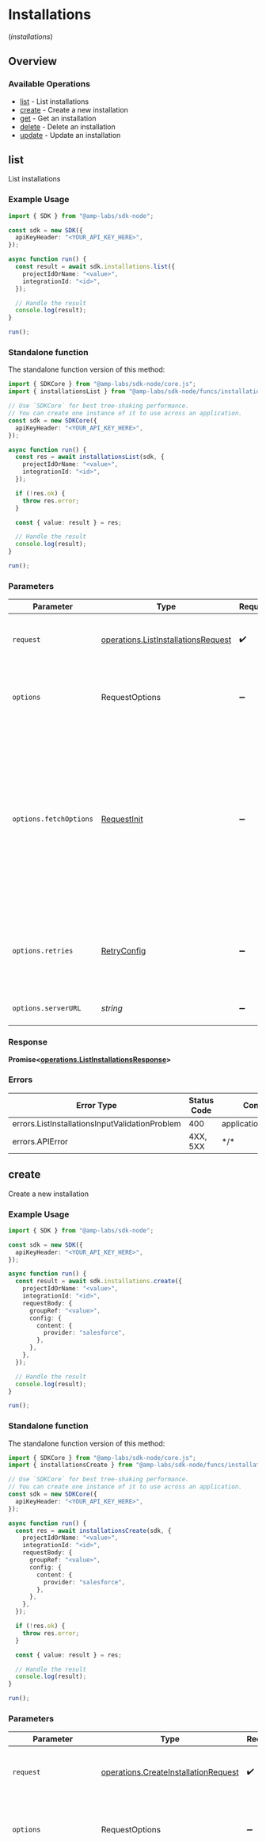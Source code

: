 # Installations
(*installations*)

## Overview

### Available Operations

* [list](#list) - List installations
* [create](#create) - Create a new installation
* [get](#get) - Get an installation
* [delete](#delete) - Delete an installation
* [update](#update) - Update an installation

## list

List installations

### Example Usage

```typescript
import { SDK } from "@amp-labs/sdk-node";

const sdk = new SDK({
  apiKeyHeader: "<YOUR_API_KEY_HERE>",
});

async function run() {
  const result = await sdk.installations.list({
    projectIdOrName: "<value>",
    integrationId: "<id>",
  });

  // Handle the result
  console.log(result);
}

run();
```

### Standalone function

The standalone function version of this method:

```typescript
import { SDKCore } from "@amp-labs/sdk-node/core.js";
import { installationsList } from "@amp-labs/sdk-node/funcs/installationsList.js";

// Use `SDKCore` for best tree-shaking performance.
// You can create one instance of it to use across an application.
const sdk = new SDKCore({
  apiKeyHeader: "<YOUR_API_KEY_HERE>",
});

async function run() {
  const res = await installationsList(sdk, {
    projectIdOrName: "<value>",
    integrationId: "<id>",
  });

  if (!res.ok) {
    throw res.error;
  }

  const { value: result } = res;

  // Handle the result
  console.log(result);
}

run();
```

### Parameters

| Parameter                                                                                                                                                                      | Type                                                                                                                                                                           | Required                                                                                                                                                                       | Description                                                                                                                                                                    |
| ------------------------------------------------------------------------------------------------------------------------------------------------------------------------------ | ------------------------------------------------------------------------------------------------------------------------------------------------------------------------------ | ------------------------------------------------------------------------------------------------------------------------------------------------------------------------------ | ------------------------------------------------------------------------------------------------------------------------------------------------------------------------------ |
| `request`                                                                                                                                                                      | [operations.ListInstallationsRequest](../../models/operations/listinstallationsrequest.md)                                                                                     | :heavy_check_mark:                                                                                                                                                             | The request object to use for the request.                                                                                                                                     |
| `options`                                                                                                                                                                      | RequestOptions                                                                                                                                                                 | :heavy_minus_sign:                                                                                                                                                             | Used to set various options for making HTTP requests.                                                                                                                          |
| `options.fetchOptions`                                                                                                                                                         | [RequestInit](https://developer.mozilla.org/en-US/docs/Web/API/Request/Request#options)                                                                                        | :heavy_minus_sign:                                                                                                                                                             | Options that are passed to the underlying HTTP request. This can be used to inject extra headers for examples. All `Request` options, except `method` and `body`, are allowed. |
| `options.retries`                                                                                                                                                              | [RetryConfig](../../lib/utils/retryconfig.md)                                                                                                                                  | :heavy_minus_sign:                                                                                                                                                             | Enables retrying HTTP requests under certain failure conditions.                                                                                                               |
| `options.serverURL`                                                                                                                                                            | *string*                                                                                                                                                                       | :heavy_minus_sign:                                                                                                                                                             | An optional server URL to use.                                                                                                                                                 |

### Response

**Promise\<[operations.ListInstallationsResponse](../../models/operations/listinstallationsresponse.md)\>**

### Errors

| Error Type                                     | Status Code                                    | Content Type                                   |
| ---------------------------------------------- | ---------------------------------------------- | ---------------------------------------------- |
| errors.ListInstallationsInputValidationProblem | 400                                            | application/problem+json                       |
| errors.APIError                                | 4XX, 5XX                                       | \*/\*                                          |

## create

Create a new installation

### Example Usage

```typescript
import { SDK } from "@amp-labs/sdk-node";

const sdk = new SDK({
  apiKeyHeader: "<YOUR_API_KEY_HERE>",
});

async function run() {
  const result = await sdk.installations.create({
    projectIdOrName: "<value>",
    integrationId: "<id>",
    requestBody: {
      groupRef: "<value>",
      config: {
        content: {
          provider: "salesforce",
        },
      },
    },
  });

  // Handle the result
  console.log(result);
}

run();
```

### Standalone function

The standalone function version of this method:

```typescript
import { SDKCore } from "@amp-labs/sdk-node/core.js";
import { installationsCreate } from "@amp-labs/sdk-node/funcs/installationsCreate.js";

// Use `SDKCore` for best tree-shaking performance.
// You can create one instance of it to use across an application.
const sdk = new SDKCore({
  apiKeyHeader: "<YOUR_API_KEY_HERE>",
});

async function run() {
  const res = await installationsCreate(sdk, {
    projectIdOrName: "<value>",
    integrationId: "<id>",
    requestBody: {
      groupRef: "<value>",
      config: {
        content: {
          provider: "salesforce",
        },
      },
    },
  });

  if (!res.ok) {
    throw res.error;
  }

  const { value: result } = res;

  // Handle the result
  console.log(result);
}

run();
```

### Parameters

| Parameter                                                                                                                                                                      | Type                                                                                                                                                                           | Required                                                                                                                                                                       | Description                                                                                                                                                                    |
| ------------------------------------------------------------------------------------------------------------------------------------------------------------------------------ | ------------------------------------------------------------------------------------------------------------------------------------------------------------------------------ | ------------------------------------------------------------------------------------------------------------------------------------------------------------------------------ | ------------------------------------------------------------------------------------------------------------------------------------------------------------------------------ |
| `request`                                                                                                                                                                      | [operations.CreateInstallationRequest](../../models/operations/createinstallationrequest.md)                                                                                   | :heavy_check_mark:                                                                                                                                                             | The request object to use for the request.                                                                                                                                     |
| `options`                                                                                                                                                                      | RequestOptions                                                                                                                                                                 | :heavy_minus_sign:                                                                                                                                                             | Used to set various options for making HTTP requests.                                                                                                                          |
| `options.fetchOptions`                                                                                                                                                         | [RequestInit](https://developer.mozilla.org/en-US/docs/Web/API/Request/Request#options)                                                                                        | :heavy_minus_sign:                                                                                                                                                             | Options that are passed to the underlying HTTP request. This can be used to inject extra headers for examples. All `Request` options, except `method` and `body`, are allowed. |
| `options.retries`                                                                                                                                                              | [RetryConfig](../../lib/utils/retryconfig.md)                                                                                                                                  | :heavy_minus_sign:                                                                                                                                                             | Enables retrying HTTP requests under certain failure conditions.                                                                                                               |
| `options.serverURL`                                                                                                                                                            | *string*                                                                                                                                                                       | :heavy_minus_sign:                                                                                                                                                             | An optional server URL to use.                                                                                                                                                 |

### Response

**Promise\<[operations.CreateInstallationResponse](../../models/operations/createinstallationresponse.md)\>**

### Errors

| Error Type                                                   | Status Code                                                  | Content Type                                                 |
| ------------------------------------------------------------ | ------------------------------------------------------------ | ------------------------------------------------------------ |
| errors.CreateInstallationInputValidationProblem              | 400                                                          | application/problem+json                                     |
| errors.CreateInstallationInstallationsInputValidationProblem | 422                                                          | application/problem+json                                     |
| errors.APIError                                              | 4XX, 5XX                                                     | \*/\*                                                        |

## get

Get an installation

### Example Usage

```typescript
import { SDK } from "@amp-labs/sdk-node";

const sdk = new SDK({
  apiKeyHeader: "<YOUR_API_KEY_HERE>",
});

async function run() {
  const result = await sdk.installations.get({
    projectIdOrName: "<value>",
    integrationId: "<id>",
    installationId: "<id>",
  });

  // Handle the result
  console.log(result);
}

run();
```

### Standalone function

The standalone function version of this method:

```typescript
import { SDKCore } from "@amp-labs/sdk-node/core.js";
import { installationsGet } from "@amp-labs/sdk-node/funcs/installationsGet.js";

// Use `SDKCore` for best tree-shaking performance.
// You can create one instance of it to use across an application.
const sdk = new SDKCore({
  apiKeyHeader: "<YOUR_API_KEY_HERE>",
});

async function run() {
  const res = await installationsGet(sdk, {
    projectIdOrName: "<value>",
    integrationId: "<id>",
    installationId: "<id>",
  });

  if (!res.ok) {
    throw res.error;
  }

  const { value: result } = res;

  // Handle the result
  console.log(result);
}

run();
```

### Parameters

| Parameter                                                                                                                                                                      | Type                                                                                                                                                                           | Required                                                                                                                                                                       | Description                                                                                                                                                                    |
| ------------------------------------------------------------------------------------------------------------------------------------------------------------------------------ | ------------------------------------------------------------------------------------------------------------------------------------------------------------------------------ | ------------------------------------------------------------------------------------------------------------------------------------------------------------------------------ | ------------------------------------------------------------------------------------------------------------------------------------------------------------------------------ |
| `request`                                                                                                                                                                      | [operations.GetInstallationRequest](../../models/operations/getinstallationrequest.md)                                                                                         | :heavy_check_mark:                                                                                                                                                             | The request object to use for the request.                                                                                                                                     |
| `options`                                                                                                                                                                      | RequestOptions                                                                                                                                                                 | :heavy_minus_sign:                                                                                                                                                             | Used to set various options for making HTTP requests.                                                                                                                          |
| `options.fetchOptions`                                                                                                                                                         | [RequestInit](https://developer.mozilla.org/en-US/docs/Web/API/Request/Request#options)                                                                                        | :heavy_minus_sign:                                                                                                                                                             | Options that are passed to the underlying HTTP request. This can be used to inject extra headers for examples. All `Request` options, except `method` and `body`, are allowed. |
| `options.retries`                                                                                                                                                              | [RetryConfig](../../lib/utils/retryconfig.md)                                                                                                                                  | :heavy_minus_sign:                                                                                                                                                             | Enables retrying HTTP requests under certain failure conditions.                                                                                                               |
| `options.serverURL`                                                                                                                                                            | *string*                                                                                                                                                                       | :heavy_minus_sign:                                                                                                                                                             | An optional server URL to use.                                                                                                                                                 |

### Response

**Promise\<[operations.GetInstallationResponse](../../models/operations/getinstallationresponse.md)\>**

### Errors

| Error Type                                   | Status Code                                  | Content Type                                 |
| -------------------------------------------- | -------------------------------------------- | -------------------------------------------- |
| errors.GetInstallationInputValidationProblem | 400                                          | application/problem+json                     |
| errors.APIError                              | 4XX, 5XX                                     | \*/\*                                        |

## delete

Delete an installation

### Example Usage

```typescript
import { SDK } from "@amp-labs/sdk-node";

const sdk = new SDK({
  apiKeyHeader: "<YOUR_API_KEY_HERE>",
});

async function run() {
  const result = await sdk.installations.delete({
    projectIdOrName: "<value>",
    integrationId: "<id>",
    installationId: "<id>",
  });

  // Handle the result
  console.log(result);
}

run();
```

### Standalone function

The standalone function version of this method:

```typescript
import { SDKCore } from "@amp-labs/sdk-node/core.js";
import { installationsDelete } from "@amp-labs/sdk-node/funcs/installationsDelete.js";

// Use `SDKCore` for best tree-shaking performance.
// You can create one instance of it to use across an application.
const sdk = new SDKCore({
  apiKeyHeader: "<YOUR_API_KEY_HERE>",
});

async function run() {
  const res = await installationsDelete(sdk, {
    projectIdOrName: "<value>",
    integrationId: "<id>",
    installationId: "<id>",
  });

  if (!res.ok) {
    throw res.error;
  }

  const { value: result } = res;

  // Handle the result
  console.log(result);
}

run();
```

### Parameters

| Parameter                                                                                                                                                                      | Type                                                                                                                                                                           | Required                                                                                                                                                                       | Description                                                                                                                                                                    |
| ------------------------------------------------------------------------------------------------------------------------------------------------------------------------------ | ------------------------------------------------------------------------------------------------------------------------------------------------------------------------------ | ------------------------------------------------------------------------------------------------------------------------------------------------------------------------------ | ------------------------------------------------------------------------------------------------------------------------------------------------------------------------------ |
| `request`                                                                                                                                                                      | [operations.DeleteInstallationRequest](../../models/operations/deleteinstallationrequest.md)                                                                                   | :heavy_check_mark:                                                                                                                                                             | The request object to use for the request.                                                                                                                                     |
| `options`                                                                                                                                                                      | RequestOptions                                                                                                                                                                 | :heavy_minus_sign:                                                                                                                                                             | Used to set various options for making HTTP requests.                                                                                                                          |
| `options.fetchOptions`                                                                                                                                                         | [RequestInit](https://developer.mozilla.org/en-US/docs/Web/API/Request/Request#options)                                                                                        | :heavy_minus_sign:                                                                                                                                                             | Options that are passed to the underlying HTTP request. This can be used to inject extra headers for examples. All `Request` options, except `method` and `body`, are allowed. |
| `options.retries`                                                                                                                                                              | [RetryConfig](../../lib/utils/retryconfig.md)                                                                                                                                  | :heavy_minus_sign:                                                                                                                                                             | Enables retrying HTTP requests under certain failure conditions.                                                                                                               |
| `options.serverURL`                                                                                                                                                            | *string*                                                                                                                                                                       | :heavy_minus_sign:                                                                                                                                                             | An optional server URL to use.                                                                                                                                                 |

### Response

**Promise\<[operations.DeleteInstallationAPIProblem](../../models/operations/deleteinstallationapiproblem.md)\>**

### Errors

| Error Type      | Status Code     | Content Type    |
| --------------- | --------------- | --------------- |
| errors.APIError | 4XX, 5XX        | \*/\*           |

## update

Update an installation

### Example Usage

```typescript
import { SDK } from "@amp-labs/sdk-node";

const sdk = new SDK({
  apiKeyHeader: "<YOUR_API_KEY_HERE>",
});

async function run() {
  const result = await sdk.installations.update({
    projectIdOrName: "<value>",
    integrationId: "<id>",
    installationId: "<id>",
    requestBody: {
      updateMask: [
        "connectionId",
        "config.content.write.objects.account",
      ],
      installation: {
        connectionId: "connection-123",
        config: {
          content: {
            provider: "salesforce",
            read: {
              objects: {
                "key": {
                  objectName: "account",
                  schedule: "*/15 * * * *",
                  destination: "accountWebhook",
                  selectedFields: {
                    "0": true,
                    "1": true,
                    "2": true,
                    "3": true,
                    "4": true,
                    "5": true,
                    "6": true,
                    "7": true,
                    "8": true,
                    "9": true,
                    "10": true,
                    "11": true,
                    "12": true,
                    "13": true,
                    "14": true,
                    "15": true,
                    "16": true,
                    "17": true,
                    "18": true,
                    "19": true,
                    "20": true,
                    "21": true,
                    "22": true,
                    "23": true,
                    "24": true,
                    "25": true,
                  },
                  selectedValueMappings: {
                    "stage": {
                      "open": "scheduled",
                      "closedWon": "won",
                      "closedLost": "lost",
                    },
                  },
                  selectedFieldMappings: {
                    "0": "{",
                    "1": " ",
                    "2": "p",
                    "3": "h",
                    "4": "o",
                    "5": "n",
                    "6": "e",
                    "7": "N",
                    "8": "u",
                    "9": "m",
                    "10": "b",
                    "11": "e",
                    "12": "r",
                    "13": ":",
                    "14": " ",
                    "15": "p",
                    "16": "h",
                    "17": "o",
                    "18": "n",
                    "19": "e",
                    "20": ",",
                    "21": " ",
                    "22": "f",
                    "23": "a",
                    "24": "x",
                    "25": "N",
                    "26": "u",
                    "27": "m",
                    "28": "b",
                    "29": "e",
                    "30": "r",
                    "31": ":",
                    "32": " ",
                    "33": "f",
                    "34": "a",
                    "35": "x",
                    "36": " ",
                    "37": "}",
                  },
                  backfill: {
                    defaultPeriod: {
                      days: 30,
                      fullHistory: false,
                    },
                  },
                },
                "key1": {
                  objectName: "account",
                  schedule: "*/15 * * * *",
                  destination: "accountWebhook",
                  selectedFields: {
                    "0": true,
                    "1": true,
                    "2": true,
                    "3": true,
                    "4": true,
                    "5": true,
                    "6": true,
                    "7": true,
                    "8": true,
                    "9": true,
                    "10": true,
                    "11": true,
                    "12": true,
                    "13": true,
                    "14": true,
                    "15": true,
                    "16": true,
                    "17": true,
                    "18": true,
                    "19": true,
                    "20": true,
                    "21": true,
                    "22": true,
                    "23": true,
                    "24": true,
                    "25": true,
                  },
                  selectedValueMappings: {
                    "stage": {
                      "open": "scheduled",
                      "closedWon": "won",
                      "closedLost": "lost",
                    },
                  },
                  selectedFieldMappings: {
                    "0": "{",
                    "1": " ",
                    "2": "p",
                    "3": "h",
                    "4": "o",
                    "5": "n",
                    "6": "e",
                    "7": "N",
                    "8": "u",
                    "9": "m",
                    "10": "b",
                    "11": "e",
                    "12": "r",
                    "13": ":",
                    "14": " ",
                    "15": "p",
                    "16": "h",
                    "17": "o",
                    "18": "n",
                    "19": "e",
                    "20": ",",
                    "21": " ",
                    "22": "f",
                    "23": "a",
                    "24": "x",
                    "25": "N",
                    "26": "u",
                    "27": "m",
                    "28": "b",
                    "29": "e",
                    "30": "r",
                    "31": ":",
                    "32": " ",
                    "33": "f",
                    "34": "a",
                    "35": "x",
                    "36": " ",
                    "37": "}",
                  },
                  backfill: {
                    defaultPeriod: {
                      days: 30,
                      fullHistory: false,
                    },
                  },
                },
              },
            },
            write: {
              objects: {
                "key": {
                  objectName: "account",
                  selectedValueDefaults: {
                    "0": {
                      value: 951033,
                    },
                    "1": {
                      value: 236485,
                    },
                    "2": {
                      value: 499994,
                    },
                    "3": {
                      value: "<value>",
                    },
                    "4": {
                      value: 72958,
                    },
                    "5": {
                      value: "<value>",
                    },
                    "6": {
                      value: true,
                    },
                    "7": {
                      value: "<value>",
                    },
                    "8": {
                      value: 401374,
                    },
                    "9": {
                      value: "<value>",
                    },
                    "10": {
                      value: 590989,
                    },
                    "11": {
                      value: false,
                    },
                    "12": {
                      value: "<value>",
                    },
                    "13": {
                      value: "<value>",
                    },
                    "14": {
                      value: 103079,
                    },
                    "15": {
                      value: "<value>",
                    },
                    "16": {
                      value: true,
                    },
                    "17": {
                      value: 623607,
                    },
                    "18": {
                      value: true,
                    },
                    "19": {
                      value: 529086,
                    },
                    "20": {
                      value: "<value>",
                    },
                    "21": {
                      value: false,
                    },
                    "22": {
                      value: 964301,
                    },
                    "23": {
                      value: "<value>",
                    },
                    "24": {
                      value: false,
                    },
                    "25": {
                      value: "<value>",
                    },
                  },
                },
                "key1": {
                  objectName: "account",
                  selectedValueDefaults: {
                    "0": {
                      value: 475901,
                    },
                    "1": {
                      value: 988720,
                    },
                    "2": {
                      value: 775023,
                    },
                    "3": {
                      value: "<value>",
                    },
                    "4": {
                      value: false,
                    },
                    "5": {
                      value: "<value>",
                    },
                    "6": {
                      value: "<value>",
                    },
                    "7": {
                      value: "<value>",
                    },
                    "8": {
                      value: false,
                    },
                    "9": {
                      value: false,
                    },
                    "10": {
                      value: 57121,
                    },
                    "11": {
                      value: 749578,
                    },
                    "12": {
                      value: "<value>",
                    },
                    "13": {
                      value: false,
                    },
                    "14": {
                      value: "<value>",
                    },
                    "15": {
                      value: 820859,
                    },
                    "16": {
                      value: 418397,
                    },
                    "17": {
                      value: 517616,
                    },
                    "18": {
                      value: false,
                    },
                    "19": {
                      value: 520764,
                    },
                    "20": {
                      value: true,
                    },
                    "21": {
                      value: true,
                    },
                    "22": {
                      value: false,
                    },
                    "23": {
                      value: 807567,
                    },
                    "24": {
                      value: "<value>",
                    },
                    "25": {
                      value: false,
                    },
                  },
                },
                "key2": {
                  objectName: "account",
                  selectedValueDefaults: {
                    "0": {
                      value: "<value>",
                    },
                    "1": {
                      value: false,
                    },
                    "2": {
                      value: 599327,
                    },
                    "3": {
                      value: 883755,
                    },
                    "4": {
                      value: "<value>",
                    },
                    "5": {
                      value: "<value>",
                    },
                    "6": {
                      value: "<value>",
                    },
                    "7": {
                      value: 289101,
                    },
                    "8": {
                      value: 306051,
                    },
                    "9": {
                      value: 405487,
                    },
                    "10": {
                      value: 297389,
                    },
                    "11": {
                      value: 823408,
                    },
                    "12": {
                      value: true,
                    },
                    "13": {
                      value: 390445,
                    },
                    "14": {
                      value: "<value>",
                    },
                    "15": {
                      value: false,
                    },
                    "16": {
                      value: false,
                    },
                    "17": {
                      value: 430992,
                    },
                    "18": {
                      value: 316506,
                    },
                    "19": {
                      value: "<value>",
                    },
                    "20": {
                      value: 824250,
                    },
                    "21": {
                      value: 303883,
                    },
                    "22": {
                      value: "<value>",
                    },
                    "23": {
                      value: 775896,
                    },
                    "24": {
                      value: "<value>",
                    },
                    "25": {
                      value: 213153,
                    },
                  },
                },
              },
            },
          },
        },
      },
    },
  });

  // Handle the result
  console.log(result);
}

run();
```

### Standalone function

The standalone function version of this method:

```typescript
import { SDKCore } from "@amp-labs/sdk-node/core.js";
import { installationsUpdate } from "@amp-labs/sdk-node/funcs/installationsUpdate.js";

// Use `SDKCore` for best tree-shaking performance.
// You can create one instance of it to use across an application.
const sdk = new SDKCore({
  apiKeyHeader: "<YOUR_API_KEY_HERE>",
});

async function run() {
  const res = await installationsUpdate(sdk, {
    projectIdOrName: "<value>",
    integrationId: "<id>",
    installationId: "<id>",
    requestBody: {
      updateMask: [
        "connectionId",
        "config.content.write.objects.account",
      ],
      installation: {
        connectionId: "connection-123",
        config: {
          content: {
            provider: "salesforce",
            read: {
              objects: {
                "key": {
                  objectName: "account",
                  schedule: "*/15 * * * *",
                  destination: "accountWebhook",
                  selectedFields: {
                    "0": true,
                    "1": true,
                    "2": true,
                    "3": true,
                    "4": true,
                    "5": true,
                    "6": true,
                    "7": true,
                    "8": true,
                    "9": true,
                    "10": true,
                    "11": true,
                    "12": true,
                    "13": true,
                    "14": true,
                    "15": true,
                    "16": true,
                    "17": true,
                    "18": true,
                    "19": true,
                    "20": true,
                    "21": true,
                    "22": true,
                    "23": true,
                    "24": true,
                    "25": true,
                  },
                  selectedValueMappings: {
                    "stage": {
                      "open": "scheduled",
                      "closedWon": "won",
                      "closedLost": "lost",
                    },
                  },
                  selectedFieldMappings: {
                    "0": "{",
                    "1": " ",
                    "2": "p",
                    "3": "h",
                    "4": "o",
                    "5": "n",
                    "6": "e",
                    "7": "N",
                    "8": "u",
                    "9": "m",
                    "10": "b",
                    "11": "e",
                    "12": "r",
                    "13": ":",
                    "14": " ",
                    "15": "p",
                    "16": "h",
                    "17": "o",
                    "18": "n",
                    "19": "e",
                    "20": ",",
                    "21": " ",
                    "22": "f",
                    "23": "a",
                    "24": "x",
                    "25": "N",
                    "26": "u",
                    "27": "m",
                    "28": "b",
                    "29": "e",
                    "30": "r",
                    "31": ":",
                    "32": " ",
                    "33": "f",
                    "34": "a",
                    "35": "x",
                    "36": " ",
                    "37": "}",
                  },
                  backfill: {
                    defaultPeriod: {
                      days: 30,
                      fullHistory: false,
                    },
                  },
                },
                "key1": {
                  objectName: "account",
                  schedule: "*/15 * * * *",
                  destination: "accountWebhook",
                  selectedFields: {
                    "0": true,
                    "1": true,
                    "2": true,
                    "3": true,
                    "4": true,
                    "5": true,
                    "6": true,
                    "7": true,
                    "8": true,
                    "9": true,
                    "10": true,
                    "11": true,
                    "12": true,
                    "13": true,
                    "14": true,
                    "15": true,
                    "16": true,
                    "17": true,
                    "18": true,
                    "19": true,
                    "20": true,
                    "21": true,
                    "22": true,
                    "23": true,
                    "24": true,
                    "25": true,
                  },
                  selectedValueMappings: {
                    "stage": {
                      "open": "scheduled",
                      "closedWon": "won",
                      "closedLost": "lost",
                    },
                  },
                  selectedFieldMappings: {
                    "0": "{",
                    "1": " ",
                    "2": "p",
                    "3": "h",
                    "4": "o",
                    "5": "n",
                    "6": "e",
                    "7": "N",
                    "8": "u",
                    "9": "m",
                    "10": "b",
                    "11": "e",
                    "12": "r",
                    "13": ":",
                    "14": " ",
                    "15": "p",
                    "16": "h",
                    "17": "o",
                    "18": "n",
                    "19": "e",
                    "20": ",",
                    "21": " ",
                    "22": "f",
                    "23": "a",
                    "24": "x",
                    "25": "N",
                    "26": "u",
                    "27": "m",
                    "28": "b",
                    "29": "e",
                    "30": "r",
                    "31": ":",
                    "32": " ",
                    "33": "f",
                    "34": "a",
                    "35": "x",
                    "36": " ",
                    "37": "}",
                  },
                  backfill: {
                    defaultPeriod: {
                      days: 30,
                      fullHistory: false,
                    },
                  },
                },
              },
            },
            write: {
              objects: {
                "key": {
                  objectName: "account",
                  selectedValueDefaults: {
                    "0": {
                      value: 951033,
                    },
                    "1": {
                      value: 236485,
                    },
                    "2": {
                      value: 499994,
                    },
                    "3": {
                      value: "<value>",
                    },
                    "4": {
                      value: 72958,
                    },
                    "5": {
                      value: "<value>",
                    },
                    "6": {
                      value: true,
                    },
                    "7": {
                      value: "<value>",
                    },
                    "8": {
                      value: 401374,
                    },
                    "9": {
                      value: "<value>",
                    },
                    "10": {
                      value: 590989,
                    },
                    "11": {
                      value: false,
                    },
                    "12": {
                      value: "<value>",
                    },
                    "13": {
                      value: "<value>",
                    },
                    "14": {
                      value: 103079,
                    },
                    "15": {
                      value: "<value>",
                    },
                    "16": {
                      value: true,
                    },
                    "17": {
                      value: 623607,
                    },
                    "18": {
                      value: true,
                    },
                    "19": {
                      value: 529086,
                    },
                    "20": {
                      value: "<value>",
                    },
                    "21": {
                      value: false,
                    },
                    "22": {
                      value: 964301,
                    },
                    "23": {
                      value: "<value>",
                    },
                    "24": {
                      value: false,
                    },
                    "25": {
                      value: "<value>",
                    },
                  },
                },
                "key1": {
                  objectName: "account",
                  selectedValueDefaults: {
                    "0": {
                      value: 475901,
                    },
                    "1": {
                      value: 988720,
                    },
                    "2": {
                      value: 775023,
                    },
                    "3": {
                      value: "<value>",
                    },
                    "4": {
                      value: false,
                    },
                    "5": {
                      value: "<value>",
                    },
                    "6": {
                      value: "<value>",
                    },
                    "7": {
                      value: "<value>",
                    },
                    "8": {
                      value: false,
                    },
                    "9": {
                      value: false,
                    },
                    "10": {
                      value: 57121,
                    },
                    "11": {
                      value: 749578,
                    },
                    "12": {
                      value: "<value>",
                    },
                    "13": {
                      value: false,
                    },
                    "14": {
                      value: "<value>",
                    },
                    "15": {
                      value: 820859,
                    },
                    "16": {
                      value: 418397,
                    },
                    "17": {
                      value: 517616,
                    },
                    "18": {
                      value: false,
                    },
                    "19": {
                      value: 520764,
                    },
                    "20": {
                      value: true,
                    },
                    "21": {
                      value: true,
                    },
                    "22": {
                      value: false,
                    },
                    "23": {
                      value: 807567,
                    },
                    "24": {
                      value: "<value>",
                    },
                    "25": {
                      value: false,
                    },
                  },
                },
                "key2": {
                  objectName: "account",
                  selectedValueDefaults: {
                    "0": {
                      value: "<value>",
                    },
                    "1": {
                      value: false,
                    },
                    "2": {
                      value: 599327,
                    },
                    "3": {
                      value: 883755,
                    },
                    "4": {
                      value: "<value>",
                    },
                    "5": {
                      value: "<value>",
                    },
                    "6": {
                      value: "<value>",
                    },
                    "7": {
                      value: 289101,
                    },
                    "8": {
                      value: 306051,
                    },
                    "9": {
                      value: 405487,
                    },
                    "10": {
                      value: 297389,
                    },
                    "11": {
                      value: 823408,
                    },
                    "12": {
                      value: true,
                    },
                    "13": {
                      value: 390445,
                    },
                    "14": {
                      value: "<value>",
                    },
                    "15": {
                      value: false,
                    },
                    "16": {
                      value: false,
                    },
                    "17": {
                      value: 430992,
                    },
                    "18": {
                      value: 316506,
                    },
                    "19": {
                      value: "<value>",
                    },
                    "20": {
                      value: 824250,
                    },
                    "21": {
                      value: 303883,
                    },
                    "22": {
                      value: "<value>",
                    },
                    "23": {
                      value: 775896,
                    },
                    "24": {
                      value: "<value>",
                    },
                    "25": {
                      value: 213153,
                    },
                  },
                },
              },
            },
          },
        },
      },
    },
  });

  if (!res.ok) {
    throw res.error;
  }

  const { value: result } = res;

  // Handle the result
  console.log(result);
}

run();
```

### Parameters

| Parameter                                                                                                                                                                      | Type                                                                                                                                                                           | Required                                                                                                                                                                       | Description                                                                                                                                                                    |
| ------------------------------------------------------------------------------------------------------------------------------------------------------------------------------ | ------------------------------------------------------------------------------------------------------------------------------------------------------------------------------ | ------------------------------------------------------------------------------------------------------------------------------------------------------------------------------ | ------------------------------------------------------------------------------------------------------------------------------------------------------------------------------ |
| `request`                                                                                                                                                                      | [operations.UpdateInstallationRequest](../../models/operations/updateinstallationrequest.md)                                                                                   | :heavy_check_mark:                                                                                                                                                             | The request object to use for the request.                                                                                                                                     |
| `options`                                                                                                                                                                      | RequestOptions                                                                                                                                                                 | :heavy_minus_sign:                                                                                                                                                             | Used to set various options for making HTTP requests.                                                                                                                          |
| `options.fetchOptions`                                                                                                                                                         | [RequestInit](https://developer.mozilla.org/en-US/docs/Web/API/Request/Request#options)                                                                                        | :heavy_minus_sign:                                                                                                                                                             | Options that are passed to the underlying HTTP request. This can be used to inject extra headers for examples. All `Request` options, except `method` and `body`, are allowed. |
| `options.retries`                                                                                                                                                              | [RetryConfig](../../lib/utils/retryconfig.md)                                                                                                                                  | :heavy_minus_sign:                                                                                                                                                             | Enables retrying HTTP requests under certain failure conditions.                                                                                                               |
| `options.serverURL`                                                                                                                                                            | *string*                                                                                                                                                                       | :heavy_minus_sign:                                                                                                                                                             | An optional server URL to use.                                                                                                                                                 |

### Response

**Promise\<[operations.UpdateInstallationResponse](../../models/operations/updateinstallationresponse.md)\>**

### Errors

| Error Type                                                   | Status Code                                                  | Content Type                                                 |
| ------------------------------------------------------------ | ------------------------------------------------------------ | ------------------------------------------------------------ |
| errors.UpdateInstallationInputValidationProblem              | 400                                                          | application/problem+json                                     |
| errors.UpdateInstallationInstallationsInputValidationProblem | 422                                                          | application/problem+json                                     |
| errors.APIError                                              | 4XX, 5XX                                                     | \*/\*                                                        |